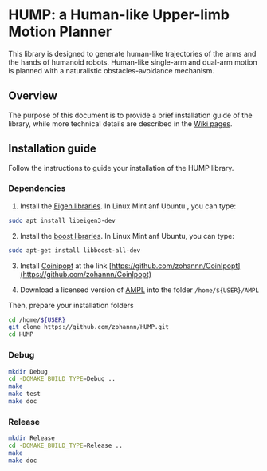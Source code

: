 # HUMP: a Human-like Upper-limb Motion Planner
This library is designed to generate human-like trajectories of the arms and the hands of humanoid robots.
Human-like single-arm and dual-arm motion is planned with a naturalistic obstacles-avoidance mechanism.
## Overview
The purpose of this document is to provide a brief installation guide of the library, while more technical details are described in the [Wiki pages](https://github.com/zohannn/HUMP/wiki). 

## Installation guide
Follow the instructions to guide your installation of the HUMP library.

### Dependencies
1. Install the [Eigen libraries](http://eigen.tuxfamily.org/index.php?title=Main_Page).
In Linux Mint anf Ubuntu , you can type:
```Bash
sudo apt install libeigen3-dev
```
2. Install the [boost libraries](https://www.boost.org/).
In Linux Mint anf Ubuntu, you can type:
```Bash
sudo apt-get install libboost-all-dev
```
3. Install [Coinipopt](https://coin-or.github.io/Ipopt/) at the link [https://github.com/zohannn/CoinIpopt](https://github.com/zohannn/CoinIpopt)

4. Download a licensed version of [AMPL](https://ampl.com/) into the folder `/home/${USER}/AMPL` 

Then, prepare your installation folders
```Bash
cd /home/${USER}
git clone https://github.com/zohannn/HUMP.git
cd HUMP
```
### Debug
```Bash
mkdir Debug
cd -DCMAKE_BUILD_TYPE=Debug ..
make
make test
make doc
```
### Release
```Bash
mkdir Release
cd -DCMAKE_BUILD_TYPE=Release ..
make
make doc
